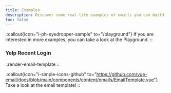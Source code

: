 ```yaml
---
title: Examples
description: Discover some real-life examples of emails you can build.
toc: false
---
```


::callout{icon="i-ph-eyedropper-sample" to="/playground"}
If you are interested in more examples, you can take a look at the Playground.
::

### Yelp Recent Login

::render-email-template
::

::callout{icon="i-simple-icons-github" to="https://github.com/vue-email/docs/blob/main/components/content/emails/EmailTemplate.vue"}
Take a look at the email template!
::

